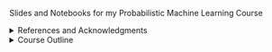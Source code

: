 Slides and Notebooks for my Probabilistic Machine Learning Course

<details>
<summary>References and Acknowledgments</summary>


There are several excellent resources I heavily relied on to create this course. I would like to thank the authors of these resources for making them available to the public (in no particular order)

1. Piyush Rai (IIT Kanpur) excellent course and slides on the same subject
2. Philip Hennig (University of Tübingen) excellent course and slides on the same subject
3. Kevin Murphy (Google) excellent book on the same subject
4. Ben Lambert has a great book and [Youtube videos](https://www.youtube.com/playlist?list=PLwJRxp3blEvZ8AKMXOy0fc0cqT61GsKCG) on the same subject
5. Aki Vehtari (Aalto University) excellent course and slides on the same subject
6. Richard McElreath course on Statistical Rethinking
7. Allen Downey (Olin College) excellent book on the same subject
8. Sargur Srihari (University at Buffalo) [excellent course and slides](https://cedar.buffalo.edu/~srihari/CSE574/) on the same subject
9. Felix Machine Learning and Simulation YouTube [channel](https://www.youtube.com/@MachineLearningSimulation)

</details>


<details>
<summary> Course Outline </summary>

- Introduction and Logistics [[slides](slides/introduction.pdf)][[notebook](notebooks/cats-dogs.ipynb)], [AL notebook], [BO notebook]
- Distributions, Refresher [[notebook](notebooks/distributions.ipynb)]
- Maximum Likelihood Estimation for Univariate [[slides](slides/mle.pdf)][[notebook](notebooks/mle-univariate.ipynb)]
- MLE Multivariate
- MAP estimation
- Bayesian Inference with conjugate priors
- MLE, MAP for Linear Regression
- Bayesian Linear Regression
- MLE, MAP for Logistic Regression
- Bayesian Logistic Regression (with Laplace Approximation for posterior)
- Bayesian Logistic Regression (with Probit apprximation for predictive)
- Sampling Methods (Monte Carlo, Rejection Sampling)
- Markov Chain Monte Carlo (Metropolis-Hastings)


</details>


